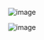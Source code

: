 

![image](https://github.com/jacky760828/usb_pc_tool/assets/71009404/afe0f600-3e42-4cb9-a428-d866e6ca9587)




![image](https://github.com/jacky760828/usb_pc_tool/assets/71009404/e7029603-3753-48e9-9290-29694f3fc0d1)
